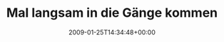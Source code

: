 ---
retweeted: false
source: <a href="http://twitter.com" rel="nofollow">Twitter Web Client</a>
entities:
  hashtags:
  - text: LE
    indices:
    - '33'
    - '36'
  - text: DA
    indices:
    - '41'
    - '44'
  symbols: []
  user_mentions: []
  urls: []
display_text_range:
- '0'
- '54'
favorite_count: '0'
id_str: '1146742760'
truncated: false
retweet_count: '0'
id: '1146742760'
created_at: Sun Jan 25 14:34:48 +0000 2009
favorited: false
full_text: 'Mal langsam in die Gänge kommen. #LE und #DA warten...'
lang: de
tags:
- LE
- DA
- pesos:twitter
date: '2009-01-25T14:34:48+00:00'
src: https://twitter.com/bascht/status/1146742760
original_url: https://twitter.com/bascht/status/1146742760
type: twitter_tweet
text: 'Mal langsam in die Gänge kommen. #LE und #DA warten...'
title: Mal langsam in die Gänge kommen

---